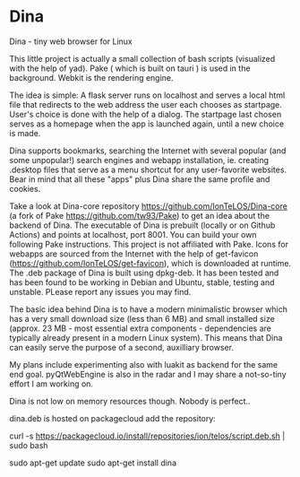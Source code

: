 # Dina
Dina - tiny web browser for Linux

This little project is actually a small collection of bash scripts (visualized with the help of yad). Pake ( which is built on tauri )  is used in the background. Webkit is the rendering engine.

The idea is simple: A flask server runs on localhost and serves a local html file that redirects to the web address the user each chooses as startpage. User's choice is done with the help of a dialog. The startpage last chosen serves as a homepage when the app is launched again, until a new choice is made. 

Dina supports bookmarks, searching the Internet with several popular (and some unpopular!) search engines and webapp installation, ie. creating .desktop files that serve as a menu shortcut for any user-favorite websites. Bear in mind that all these "apps" plus Dina share the same profile and cookies. 

Take a look at Dina-core repository https://github.com/IonTeLOS/Dina-core (a fork of Pake https://github.com/tw93/Pake) to get an idea about the backend of Dina. The executable of Dina is prebuilt (locally or on Github Actions) and points at localhost, port 8001. You can build your own following Pake instructions. This project is not affiliated with Pake. Icons for webapps are sourced from the Internet with the help of get-favicon (https://github.com/IonTeLOS/get-favicon), which is downloaded at runtime. The .deb package of Dina is built using dpkg-deb. It has been tested and has been found to be working in Debian and Ubuntu, stable, testing and unstable. PLease report any issues you may find.

The basic idea behind Dina is to have a modern minimalistic browser which has a very small download size (less than 6 MB) and small installed size (approx. 23 MB - most essential extra components - dependencies are typically already present in a modern Linux system). This means that Dina can easily serve the purpose of a second, auxilliary browser.

My plans include experimenting also with luakit as backend for the same end goal. pyQtWebEngine is also in the radar and I may share a not-so-tiny effort I am working on.

Dina is not low on memory resources though. Nobody is perfect..

dina.deb is hosted on packagecloud
add the repository: 

curl -s https://packagecloud.io/install/repositories/ion/telos/script.deb.sh | sudo bash

sudo apt-get update sudo apt-get install dina
